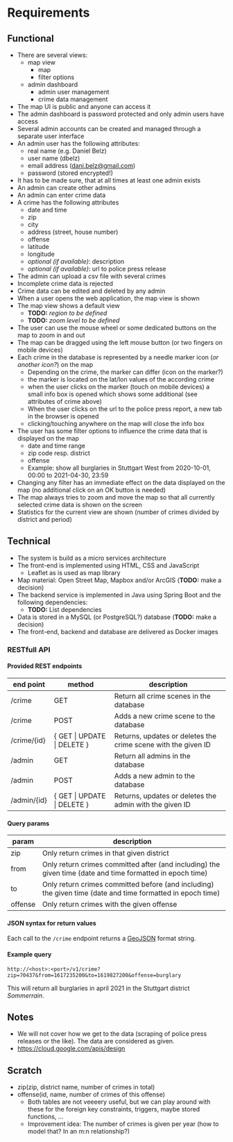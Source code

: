# Requirements

## Functional

 * There are several views:
   * map view
     * map
     * filter options
   * admin dashboard
     * admin user management
     * crime data management
 * The map UI is public and anyone can access it
 * The admin dashboard is password protected and only admin users have access
 * Several admin accounts can be created and managed through a separate user interface
 * An admin user has the following attributes:
   * real name (e.g. Daniel Belz)
   * user name (dbelz)
   * email address (dani.belz@gmail.com)
   * password (stored encrypted!)
 * It has to be made sure, that at all times at least one admin exists
 * An admin can create other admins
 * An admin can enter crime data
 * A crime has the following attributes
   * date and time
   * zip
   * city
   * address (street, house number)
   * offense
   * latitude
   * longitude
   * _optional (if available)_: description
   * _optional (if available)_: url to police press release
  * The admin can upload a csv file with several crimes
  * Incomplete crime data is rejected
  * Crime data can be edited and deleted by any admin
  * When a user opens the web application, the map view is shown
  * The map view shows a default view
    * __TODO:__ _region to be defined_
    * __TODO:__ _zoom level to be defined_
  * The user can use the mouse wheel or some dedicated buttons on the map to zoom in and out
  * The map can be dragged using the left mouse button (or two fingers on mobile devices)
  * Each crime in the database is represented by a needle marker icon (_or another icon?_) on the map
    * Depending on the crime, the marker can differ (icon on the marker?)
    * the marker is located on the lat/lon values of the according crime
    * when the user clicks on the marker (touch on mobile devices) a small info box is opened which shows some additional (see attributes of crime above)
    * When the user clicks on the url to the police press report, a new tab in the browser is opened
    * clicking/touching anywhere on the map will close the info box
  * The user has some filter options to influence the crime data that is displayed on the map
    * date and time range
    * zip code resp. district
    * offense
    * Example: show all burglaries in Stuttgart West from 2020-10-01, 00:00 to 2021-04-30, 23:59
  * Changing any filter has an immediate effect on the data displayed on the map (no additional click on an OK button is needed)
  * The map always tries to zoom and move the map so that all currently selected crime data is shown on the screen
  * Statistics for the current view are shown (number of crimes divided by district and period)


## Technical

 * The system is build as a micro services architecture
 * The front-end is implemented using HTML, CSS and JavaScript
   * Leaflet as is used as map library
 * Map material: Open Street Map, Mapbox and/or ArcGIS (__TODO:__ make a decision)
 * The backend service is implemented in Java using Spring Boot and the following dependencies:
   * __TODO:__ List dependencies
 * Data is stored in a MySQL (or PostgreSQL?) database (__TODO:__ make a decision)
 * The front-end, backend and database are delivered as Docker images

### RESTfull API

#### Provided REST endpoints
| end point | method | description |
|-----------|--------|-------------|
| /crime    | GET    | Return all crime scenes in the database |
| /crime    | POST   | Adds a new crime scene to the database |
| /crime/{id} | { GET \| UPDATE \| DELETE }  | Returns, updates or deletes the crime scene with the given ID |
| /admin    | GET    | Return all admins in the database |
| /admin    | POST   | Adds a new admin to the database |
| /admin/{id} | { GET \| UPDATE \| DELETE }  | Returns, updates or deletes the admin with the given ID |

#### Query params
| param    | description |
|----------|-------------|
| zip      | Only return crimes in that given district |
| from     | Only return crimes committed after (and including) the given time (date and time formatted in epoch time) |
| to       | Only return crimes committed before (and including) the given time (date and time formatted in epoch time) |
| offense  | Only return crimes with the given offense |


#### JSON syntax for return values
Each call to the `/crime` endpoint returns a [GeoJSON](https://en.wikipedia.org/wiki/GeoJSON) format string.

#### Example query

```
http://<host>:<port>/v1/crime?zip=70437&from=1617235200&to=1619827200&offense=burglary
```

This will return all burglaries in april 2021 in the Stuttgart district _Sommerrain_.

## Notes

* We will not cover how we get to the data (scraping of police press releases or the like). The data are considered as given.
* https://cloud.google.com/apis/design


## Scratch

* zip(zip, district name, number of crimes in total)
* offense(id, name, number of crimes of this offense)
  * Both tables are not veeeery useful, but we can play around with these for the foreign key constraints, triggers, maybe stored functions, ...
  * Improvement idea: The number of crimes is given per year (how to model that? In an m:n relationship?)